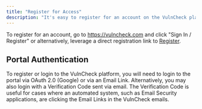 ```yaml
---
title: "Register for Access"
description: "It's easy to register for an account on the VulnCheck platform."
---
```


To register for an account, go to https://vulncheck.com and click "Sign In / Register" or alternatively, leverage a direct registration link to [Register](https://vulncheck.com/register).

## Portal Authentication

To register or login to the VulnCheck platform, you will need to login to the portal via OAuth 2.0 (Google) or via an Email Link. Alternatively, you may also login with a Verification Code sent via email. The Verification Code is useful for cases where an automated system, such as Email Security applications, are clicking the Email Links in the VulnCheck emails.
